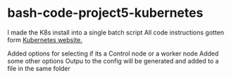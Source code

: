 # bash-code-project5-kubernetes
I made the K8s install into a single batch script 
All code instructions gotten form [Kubernetes website. ](https://phoenixnap.com/kb/install-kubernetes-on-ubuntu)

Added options for selecting if its a Control node or a worker node
Added some other options 
Outpu to the config will be generated and added to a file in the same folder 
